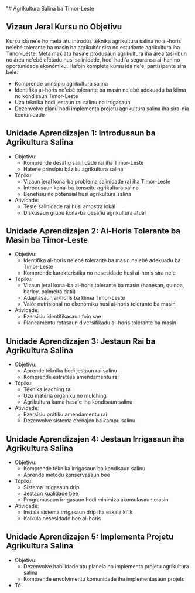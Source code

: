 "# Agrikultura Salina ba Timor-Leste

## Vizaun Jeral Kursu no Objetivu

Kursu ida ne'e ho meta atu introdús téknika agrikultura salina no ai-horis ne'ebé tolerante ba masin ba agrikultór sira no estudante agrikultura iha Timor-Leste. Meta mak atu hasa'e produsaun agrikultura iha área tasi-ibun no área ne'ebé afetadu husi salinidade, hodi hadi'a seguransa ai-han no oportunidade ekonómiku. Hafoin kompleta kursu ida ne'e, partisipante sira bele:

- Komprende prinsípiu agrikultura salina
- Identifika ai-horis ne'ebé tolerante ba masin ne'ebé adekuadu ba klima no kondisaun Timor-Leste
- Uza téknika hodi jestaun rai salinu no irrigasaun
- Dezenvolve planu hodi implementa projetu agrikultura salina iha sira-nia komunidade

## Unidade Aprendizajen 1: Introdusaun ba Agrikultura Salina
- Objetivu:
  * Komprende desafiu salinidade rai iha Timor-Leste
  * Hatene prinsípiu báziku agrikultura salina
- Tópiku:
  * Vizaun jeral kona-ba problema salinidade rai iha Timor-Leste
  * Introdusaun kona-ba konseitu agrikultura salina
  * Benefísiu no potensial husi agrikultura salina
- Atividade:
  * Teste salinidade rai husi amostra lokál
  * Diskusaun grupu kona-ba desafiu agrikultura atual

## Unidade Aprendizajen 2: Ai-Horis Tolerante ba Masin ba Timor-Leste
- Objetivu:
  * Identifika ai-horis ne'ebé tolerante ba masin ne'ebé adekuadu ba Timor-Leste
  * Komprende karakterístika no nesesidade husi ai-horis sira ne'e
- Tópiku:
  * Vizaun jeral kona-ba ai-horis tolerante ba masin (hanesan, quinoa, barley, palmeira datil)
  * Adaptasaun ai-horis ba klima Timor-Leste
  * Valór nutrisionál no ekonómiku husi ai-horis tolerante ba masin
- Atividade:
  * Ezersísiu identifikasaun foin sae
  * Planeamentu rotasaun diversifikadu ai-horis tolerante ba masin

## Unidade Aprendizajen 3: Jestaun Rai ba Agrikultura Salina
- Objetivu:
  * Aprende téknika hodi jestaun rai salinu
  * Komprende estratéjia amendamentu rai
- Tópiku:
  * Téknika leaching rai
  * Uzu matéria orgániku no mulching
  * Agrikultura kama hasa'e iha kondisaun salinu
- Atividade:
  * Ezersísiu prátiku amendamentu rai
  * Dezenvolve sistema drenajen ba kampu salinu

## Unidade Aprendizajen 4: Jestaun Irrigasaun iha Agrikultura Salina
- Objetivu:
  * Komprende téknika irrigasaun ba kondisaun salinu
  * Aprende métodu konservasaun bee
- Tópiku:
  * Sistema irrigasaun drip
  * Jestaun kualidade bee
  * Programasaun irrigasaun hodi minimiza akumulasaun masin
- Atividade:
  * Instala sistema irrigasaun drip iha eskala ki'ik
  * Kalkula nesesidade bee ai-horis

## Unidade Aprendizajen 5: Implementa Projetu Agrikultura Salina
- Objetivu:
  * Dezenvolve habilidade atu planeia no implementa projetu agrikultura salina
  * Komprende envolvimentu komunidade iha implementasaun projetu
- Tó